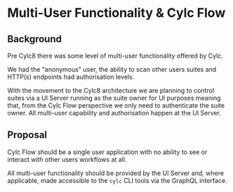# Multi-User Functionality & Cylc Flow


## Background

Pre Cylc8 there was some level of multi-user functionality offered by Cylc.

We had the "anonymous" user, the ability to scan other users suites and HTTP(s)
endpoints had authorisation levels.

With the movement to the Cylc8 architecture we are planning to control suites
via a UI Server running as the suite owner for UI purposes meaning that, from
the Cylc Flow perspective we only need to authenticate the suite owner. All
multi-user capability and authorisation happen at the UI Server.

## Proposal

Cylc Flow should be a single user application with no ability to see or
interact with other users workflows at all.

All multi-user functionality should be provided by the UI Server and, where
applicable, made accessible to the ``cylc`` CLI tools via the GraphQL
interface.
